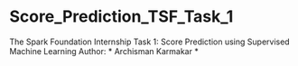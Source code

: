 # Score_Prediction_TSF_Task_1
The Spark Foundation Internship Task 1: Score Prediction using Supervised Machine Learning
Author: * Archisman Karmakar *
